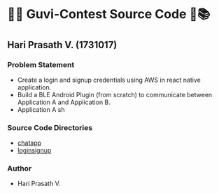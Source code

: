 # 📒📕 Guvi-Contest Source Code 📗📚

## Hari Prasath V. (1731017)

### Problem Statement
* Create a login and signup credentials using AWS in react native application.
* Build a BLE Android Plugin (from scratch) to communicate between Application A and Application B.
* Application A sh

### Source Code Directories
* [chatapp](https://github.com/Hari-Prasath-1701/curneu-online-code/tree/master/chatapp)
* [loginsignup](https://github.com/Hari-Prasath-1701/curneu-online-code/tree/master/loginsignup)

### Author
* Hari Prasath V.
